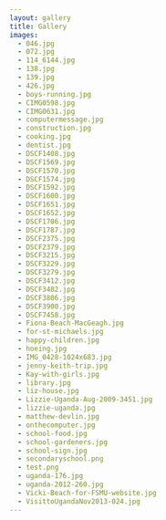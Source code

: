 ```yaml
---
layout: gallery
title: Gallery
images:
  - 046.jpg
  - 072.jpg
  - 114_6144.jpg
  - 138.jpg
  - 139.jpg
  - 426.jpg
  - boys-running.jpg
  - CIMG0598.jpg
  - CIMG0631.jpg
  - computermessage.jpg
  - construction.jpg
  - cooking.jpg
  - dentist.jpg
  - DSCF1408.jpg
  - DSCF1569.jpg
  - DSCF1570.jpg
  - DSCF1574.jpg
  - DSCF1592.jpg
  - DSCF1600.jpg
  - DSCF1651.jpg
  - DSCF1652.jpg
  - DSCF1706.jpg
  - DSCF1787.jpg
  - DSCF2375.jpg
  - DSCF2379.jpg
  - DSCF3215.jpg
  - DSCF3229.jpg
  - DSCF3279.jpg
  - DSCF3412.jpg
  - DSCF3482.jpg
  - DSCF3806.jpg
  - DSCF3900.jpg
  - DSCF7458.jpg
  - Fiona-Beach-MacGeagh.jpg
  - for-st-michaels.jpg
  - happy-children.jpg
  - hoeing.jpg
  - IMG_0428-1024x683.jpg
  - jenny-keith-trip.jpg
  - Kay-with-girls.jpg
  - library.jpg
  - liz-house.jpg
  - Lizzie-Uganda-Aug-2009-3451.jpg
  - lizzie-uganda.jpg
  - matthew-devlin.jpg
  - onthecomputer.jpg
  - school-food.jpg
  - school-gardeners.jpg
  - school-sign.jpg
  - secondaryschool.png
  - test.png
  - uganda-176.jpg
  - uganda-2012-260.jpg
  - Vicki-Beach-for-FSMU-website.jpg
  - VisittoUgandaNov2013-024.jpg
---
```

